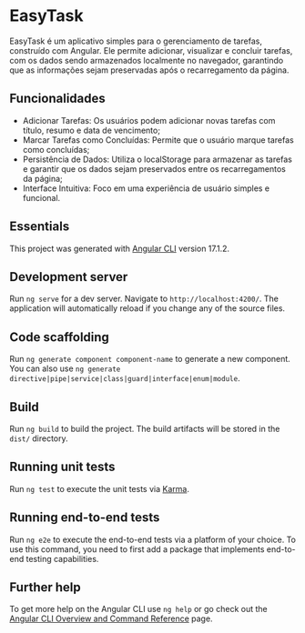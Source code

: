 # EasyTask
EasyTask é um aplicativo simples para o gerenciamento de tarefas, construído com Angular. Ele permite adicionar, visualizar e concluir tarefas, com os dados sendo armazenados localmente no navegador, garantindo que as informações sejam preservadas após o recarregamento da página.

## Funcionalidades
- Adicionar Tarefas: Os usuários podem adicionar novas tarefas com título, resumo e data de vencimento;
- Marcar Tarefas como Concluídas: Permite que o usuário marque tarefas como concluídas;
- Persistência de Dados: Utiliza o localStorage para armazenar as tarefas e garantir que os dados sejam preservados entre os recarregamentos da página;
- Interface Intuitiva: Foco em uma experiência de usuário simples e funcional.

## Essentials

This project was generated with [Angular CLI](https://github.com/angular/angular-cli) version 17.1.2.

## Development server

Run `ng serve` for a dev server. Navigate to `http://localhost:4200/`. The application will automatically reload if you change any of the source files.

## Code scaffolding

Run `ng generate component component-name` to generate a new component. You can also use `ng generate directive|pipe|service|class|guard|interface|enum|module`.

## Build

Run `ng build` to build the project. The build artifacts will be stored in the `dist/` directory.

## Running unit tests

Run `ng test` to execute the unit tests via [Karma](https://karma-runner.github.io).

## Running end-to-end tests

Run `ng e2e` to execute the end-to-end tests via a platform of your choice. To use this command, you need to first add a package that implements end-to-end testing capabilities.

## Further help

To get more help on the Angular CLI use `ng help` or go check out the [Angular CLI Overview and Command Reference](https://angular.io/cli) page.
